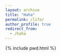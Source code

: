 ```yaml
---
layout: archive
title: "Haha"
permalink: /life/
author_profile: true
redirect_from:
  - /haha
---
```


{% include pwd.html %}

